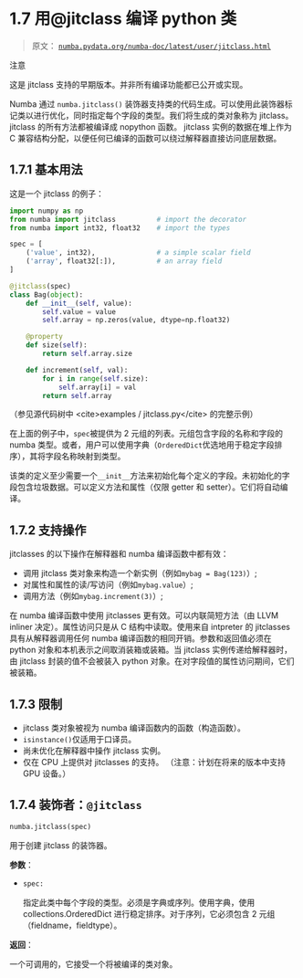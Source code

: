 # 1.7 用@jitclass 编译 python 类

> 原文： [`numba.pydata.org/numba-doc/latest/user/jitclass.html`](http://numba.pydata.org/numba-doc/latest/user/jitclass.html)

注意

这是 jitclass 支持的早期版本。并非所有编译功能都已公开或实现。

Numba 通过 `numba.jitclass()` 装饰器支持类的代码生成。可以使用此装饰器标记类以进行优化，同时指定每个字段的类型。我们将生成的类对象称为 jitclass。 jitclass 的所有方法都被编译成 nopython 函数。 jitclass 实例的数据在堆上作为 C 兼容结构分配，以便任何已编译的函数可以绕过解释器直接访问底层数据。

## 1.7.1 基本用法

这是一个 jitclass 的例子：

```py
import numpy as np
from numba import jitclass          # import the decorator
from numba import int32, float32    # import the types

spec = [
    ('value', int32),               # a simple scalar field
    ('array', float32[:]),          # an array field
]

@jitclass(spec)
class Bag(object):
    def __init__(self, value):
        self.value = value
        self.array = np.zeros(value, dtype=np.float32)

    @property
    def size(self):
        return self.array.size

    def increment(self, val):
        for i in range(self.size):
            self.array[i] = val
        return self.array

```

（参见源代码树中 &lt;cite&gt;examples / jitclass.py&lt;/cite&gt; 的完整示例）

在上面的例子中，`spec`被提供为 2 元组的列表。元组包含字段的名称和字段的 numba 类型。或者，用户可以使用字典（`OrderedDict`优选地用于稳定字段排序），其将字段名称映射到类型。

该类的定义至少需要一个`__init__`方法来初始化每个定义的字段。未初始化的字段包含垃圾数据。可以定义方法和属性（仅限 getter 和 setter）。它们将自动编译。

## 1.7.2 支持操作

jitclasses 的以下操作在解释器和 numba 编译函数中都有效：

*   调用 jitclass 类对象来构造一个新实例（例如`mybag = Bag(123)`）;
*   对属性和属性的读/写访问（例如`mybag.value`）;
*   调用方法（例如`mybag.increment(3)`）;

在 numba 编译函数中使用 jitclasses 更有效。可以内联简短方法（由 LLVM inliner 决定）。属性访问只是从 C 结构中读取。使用来自 intpreter 的 jitclasses 具有从解释器调用任何 numba 编译函数的相同开销。参数和返回值必须在 python 对象和本机表示之间取消装箱或装箱。当 jitclass 实例传递给解释器时，由 jitclass 封装的值不会被装入 python 对象。在对字段值的属性访问期间，它们被装箱。

## 1.7.3 限制

*   jitclass 类对象被视为 numba 编译函数内的函数（构造函数）。
*   `isinstance()`仅适用于口译员。
*   尚未优化在解释器中操作 jitclass 实例。
*   仅在 CPU 上提供对 jitclasses 的支持。 （注意：计划在将来的版本中支持 GPU 设备。）

## 1.7.4 装饰者：`@jitclass`

```py
numba.jitclass(spec)
```

用于创建 jitclass 的装饰器。

**参数**：

*   ```py
    spec:
    ```

    指定此类中每个字段的类型。必须是字典或序列。使用字典，使用 collections.OrderedDict 进行稳定排序。对于序列，它必须包含 2 元组（fieldname，fieldtype）。

**返回**：

一个可调用的，它接受一个将被编译的类对象。
